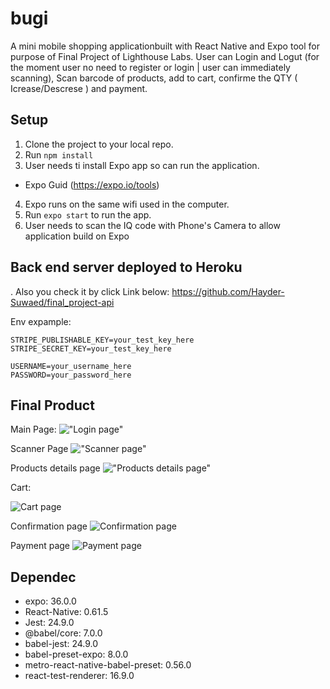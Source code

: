# bugi
A mini mobile shopping applicationbuilt with React Native and Expo tool for purpose of Final Project of Lighthouse Labs.
User can Login and Logut (for the moment user no need to register or login | user can immediately scanning), Scan barcode of products, add to cart, confirme the QTY ( Icrease/Descrese ) and payment.


## Setup

1. Clone the project to your local repo.
2. Run `npm install`
3. User needs ti install Expo app so can run the application.
* Expo Guid (https://expo.io/tools)
4. Expo runs on the same wifi used in the computer.
5. Run `expo start` to run the app.
6. User needs to scan the IQ code with Phone's Camera to allow application build on Expo



## Back end server deployed to Heroku
. Also you check it by click Link below:
https://github.com/Hayder-Suwaed/final_project-api

Env expample:
```
STRIPE_PUBLISHABLE_KEY=your_test_key_here
STRIPE_SECRET_KEY=your_test_key_here

USERNAME=your_username_here
PASSWORD=your_password_here
```


## Final Product

Main Page:
!["Login page"]()

Scanner Page
!["Scanner page"]()

Products details page
!["Products details page"]()

Cart:

![Cart page]()

Confirmation page
![Confirmation page]()

Payment page
![Payment page]()


## Dependec
* expo: 36.0.0
* React-Native: 0.61.5
* Jest: 24.9.0
* @babel/core: 7.0.0
* babel-jest: 24.9.0
* babel-preset-expo: 8.0.0
* metro-react-native-babel-preset: 0.56.0
* react-test-renderer: 16.9.0
